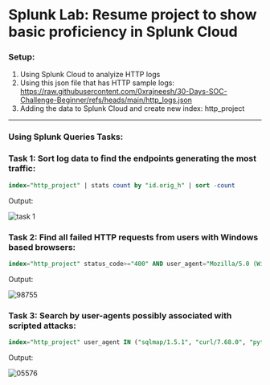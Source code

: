 # Splunk Lab: Resume project to show basic proficiency in Splunk Cloud

### Setup:
1. Using Splunk Cloud to analyize HTTP logs
2. Using this json file that has HTTP sample logs: https://raw.githubusercontent.com/0xrajneesh/30-Days-SOC-Challenge-Beginner/refs/heads/main/http_logs.json
3. Adding the data to Splunk Cloud and create new index: http_project
---
### Using Splunk Queries Tasks:

### Task 1: Sort log data to find the endpoints generating the most traffic:
```sql
index="http_project" | stats count by "id.orig_h" | sort -count
```
Output:

![task 1](https://github.com/user-attachments/assets/4092414f-9d6e-4cff-a3dd-9664a00b8677)

### Task 2: Find all failed HTTP requests from users with Windows based browsers:
```sql
index="http_project" status_code>="400" AND user_agent="Mozilla/5.0 (Windows NT 10.0; Win64; x64)"
```
Output: 

![98755](https://github.com/user-attachments/assets/40703948-ea24-4568-b60e-a5d9cf9f5512)

### Task 3: Search by user-agents possibly associated with scripted attacks:
```sql
index="http_project" user_agent IN ("sqlmap/1.5.1", "curl/7.68.0", "python-requests/2.25.1", "botnet-checker/1.0") | stats count by user_agent
```
Output:

![05576](https://github.com/user-attachments/assets/13341932-8e0f-4ad2-9ee4-40ed35760f91)


